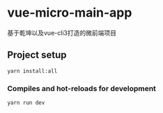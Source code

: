 # vue-micro-main-app

基于乾坤以及vue-cli3打造的微前端项目

## Project setup
```
yarn install:all
```

### Compiles and hot-reloads for development
```
yarn run dev
```